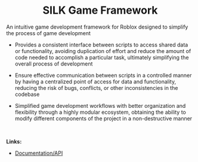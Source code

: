<div align='center'>
  <h1>SILK Game Framework</h1>
</div>

An intuitive game development framework for Roblox designed to simplify the process of game development

- Provides a consistent interface between scripts to access shared data or functionality, avoiding duplication of effort and reduce the amount of code needed to accomplish a particular task, ultimately simplifying the overall process of development

- Ensure effective communication between scripts in a controlled manner by having a centralized point of access for data and functionality, reducing the risk of bugs, conflicts, or other inconsistencies in the codebase

- Simplified game development workflows with better organization and flexibility through a highly modular ecosystem, obtaining the ability to modify different components of the project in a non-destructive manner

<br>

**Links:**

- <a href=https://wicked-wlzard.github.io/silk/ target=_blank>Documentation/API</a>